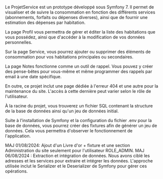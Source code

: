 Le ProjetService est un prototype développé sous Symfony 7. Il permet de visualiser et de suivre la consommation en fonction des différents services (abonnements, forfaits ou dépenses diverses), ainsi que de fournir une estimation des dépenses par habitation.

La page Profil vous permettra de gérer et éditer la liste des habitations que vous possédez, ainsi que d'accéder à la modification de vos données personnelles.

Sur la page Service, vous pourrez ajouter ou supprimer des éléments de consommation pour vos habitations principales ou secondaires.

La page Notes fonctionne comme un outil de rappel. Vous pouvez y créer des pense-bêtes pour vous-même et même programmer des rappels par email à une date spécifique.

En outre, ce projet inclut une page dédiée à l'erreur 404 et une autre pour la maintenance du site. L'accès à cette dernière peut varier selon le rôle de l'utilisateur.

À la racine du projet, vous trouverez un fichier SQL contenant la structure de la base de données ainsi qu'un jeu de données initial.

Suite à l'installation de Symfony et la configuration du fichier .env pour la base de données, vous pourrez créer des fixtures afin de générer un jeu de données. Cela vous permettra d'observer le fonctionnement de l'application. 

MAJ 01/08/2024: Ajout d'un Livre d'or + fixture et une section Administration du site seulement pour l'utilisateur ROLE_ADMIN.
MAJ 06/08/2024 : Extraction et intégration de données. Nous avons ciblé les adresses et les services pour extraire et intégrer les données. L'approche utilisée inclut le Serializer et le Deserializer de Symfony pour gérer ces opérations.
